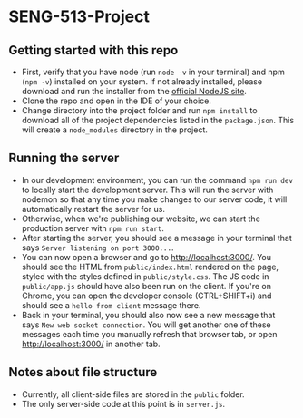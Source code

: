 # SENG-513-Project

## Getting started with this repo

- First, verify that you have node (run `node -v` in your terminal) and npm (`npm -v`) installed on your system. If not already installed, please download and run the installer from the [official NodeJS site](https://nodejs.org/en/).
- Clone the repo and open in the IDE of your choice.
- Change directory into the project folder and run `npm install` to download all of the project dependencies listed in the `package.json`. This will create a `node_modules` directory in the project.

## Running the server

- In our development environment, you can run the command `npm run dev` to locally start the development server. This will run the server with nodemon so that any time you make changes to our server code, it will automatically restart the server for us.
- Otherwise, when we're publishing our website, we can start the production server with `npm run start`.
- After starting the server, you should see a message in your terminal that says `Server listening on port 3000...`.
- You can now open a browser and go to [http://localhost:3000/](http://localhost:3000/). You should see the HTML from `public/index.html` rendered on the page, styled with the styles defined in `public/style.css`. The JS code in `public/app.js` should have also been run on the client. If you're on Chrome, you can open the developer console (CTRL+SHIFT+i) and should see a `hello from client` message there.
- Back in your terminal, you should also now see a new message that says `New web socket connection`. You will get another one of these messages each time you manually refresh that browser tab, or open [http://localhost:3000/](http://localhost:3000/) in another tab.

## Notes about file structure

- Currently, all client-side files are stored in the `public` folder.
- The only server-side code at this point is in `server.js`.
